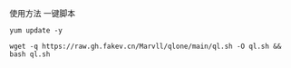 使用方法
一键脚本
```shell
yum update -y
```
```shell
wget -q https://raw.gh.fakev.cn/Marvll/qlone/main/ql.sh -O ql.sh && bash ql.sh
```

